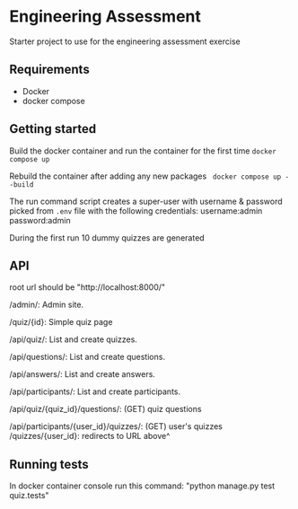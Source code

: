 # Engineering Assessment

Starter project to use for the engineering assessment exercise

## Requirements
- Docker
- docker compose

## Getting started
Build the docker container and run the container for the first time
```docker compose up```

Rebuild the container after adding any new packages
``` docker compose up --build```

The run command script creates a super-user with username & password picked from `.env` file
with the following credentials:
username:admin
password:admin


During the first run 10 dummy quizzes are generated


## API
root url should be "http://localhost:8000/"

/admin/: Admin site.

/quiz/{id}: Simple quiz page

/api/quiz/: List and create quizzes.

/api/questions/: List and create questions.

/api/answers/: List and create answers.

/api/participants/: List and create participants.

/api/quiz/{quiz_id}/questions/: (GET) quiz questions

/api/participants/{user_id}/quizzes/: (GET) user's quizzes
/quizzes/{user_id}: redirects to URL above^


## Running tests
In docker container console run this command: "python manage.py test quiz.tests"